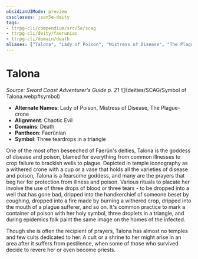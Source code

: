 ```yaml
---
obsidianUIMode: preview
cssclasses: json5e-deity
tags:
- ttrpg-cli/compendium/src/5e/scag
- ttrpg-cli/deity/faerunian
- ttrpg-cli/domain/death
aliases: ["Talona", "Lady of Poison", "Mistress of Disease", "The Plague-crone"]
---
```

# Talona
*Source: Sword Coast Adventurer's Guide p. 21* 
![](deities/SCAG/Symbol of Talona.webp#symbol)

- **Alternate Names**: Lady of Poison, Mistress of Disease, The Plague-crone
- **Alignment**: Chaotic Evil
- **Domains**: Death
- **Pantheon**: Faerûnian
- **Symbol**: Three teardrops in a triangle

One of the most often beseeched of Faerûn's deities, Talona is the goddess of disease and poison, blamed for everything from common illnesses to crop failure to brackish wells to plague. Depicted in temple iconography as a withered crone with a cup or a vase that holds all the varieties of disease and poison, Talona is a fearsome goddess, and many are the prayers that beg her for protection from illness and poison. Various rituals to placate her involve the use of three drops of blood or three tears - to be dropped into a well that has gone bad, dripped into the handkerchief of someone beset by coughing, dropped into a fire made by burning a withered crop, dripped into the mouth of a plague sufferer, and so on. It's common practice to mark a container of poison with her holy symbol, three droplets in a triangle, and during epidemics folk paint the same image on the homes of the infected.

Though she is often the recipient of prayers, Talona has almost no temples and few cults dedicated to her. A cult or a shrine to her might arise in an area after it suffers from pestilence, when some of those who survived decide to revere her or even become priests.